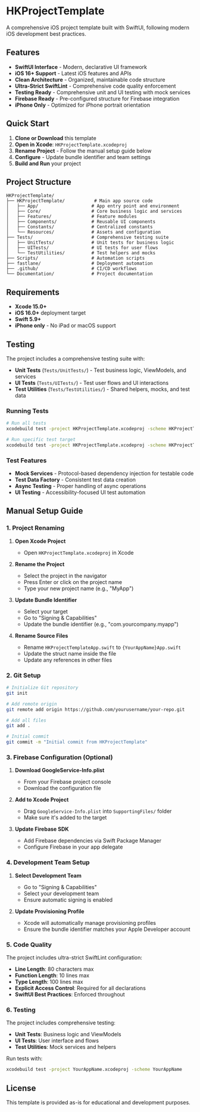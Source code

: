 # HKProjectTemplate

A comprehensive iOS project template built with SwiftUI, following modern iOS development best practices.

## Features

- **SwiftUI Interface** - Modern, declarative UI framework
- **iOS 16+ Support** - Latest iOS features and APIs
- **Clean Architecture** - Organized, maintainable code structure
- **Ultra-Strict SwiftLint** - Comprehensive code quality enforcement
- **Testing Ready** - Comprehensive unit and UI testing with mock services
- **Firebase Ready** - Pre-configured structure for Firebase integration
- **iPhone Only** - Optimized for iPhone portrait orientation

## Quick Start

1. **Clone or Download** this template
2. **Open in Xcode**: `HKProjectTemplate.xcodeproj`
3. **Rename Project** - Follow the manual setup guide below
4. **Configure** - Update bundle identifier and team settings
5. **Build and Run** your project

## Project Structure

```
HKProjectTemplate/
├── HKProjectTemplate/           # Main app source code
│   ├── App/                    # App entry point and environment
│   ├── Core/                   # Core business logic and services
│   ├── Features/               # Feature modules
│   ├── Components/             # Reusable UI components
│   ├── Constants/              # Centralized constants
│   └── Resources/              # Assets and configuration
├── Tests/                      # Comprehensive testing suite
│   ├── UnitTests/              # Unit tests for business logic
│   ├── UITests/                # UI tests for user flows
│   └── TestUtilities/          # Test helpers and mocks
├── Scripts/                    # Automation scripts
├── fastlane/                   # Deployment automation
├── .github/                    # CI/CD workflows
└── Documentation/              # Project documentation
```

## Requirements

- **Xcode 15.0+**
- **iOS 16.0+** deployment target
- **Swift 5.9+**
- **iPhone only** - No iPad or macOS support

## Testing

The project includes a comprehensive testing suite with:

- **Unit Tests** (`Tests/UnitTests/`) - Test business logic, ViewModels, and services
- **UI Tests** (`Tests/UITests/`) - Test user flows and UI interactions  
- **Test Utilities** (`Tests/TestUtilities/`) - Shared helpers, mocks, and test data

### Running Tests

```bash
# Run all tests
xcodebuild test -project HKProjectTemplate.xcodeproj -scheme HKProjectTemplate

# Run specific test target
xcodebuild test -project HKProjectTemplate.xcodeproj -scheme HKProjectTemplate -only-testing:UnitTests
```

### Test Features

- **Mock Services** - Protocol-based dependency injection for testable code
- **Test Data Factory** - Consistent test data creation
- **Async Testing** - Proper handling of async operations
- **UI Testing** - Accessibility-focused UI test automation

## Manual Setup Guide

### 1. Project Renaming

1. **Open Xcode Project**
   - Open `HKProjectTemplate.xcodeproj` in Xcode

2. **Rename the Project**
   - Select the project in the navigator
   - Press Enter or click on the project name
   - Type your new project name (e.g., "MyApp")

3. **Update Bundle Identifier**
   - Select your target
   - Go to "Signing & Capabilities"
   - Update the bundle identifier (e.g., "com.yourcompany.myapp")

4. **Rename Source Files**
   - Rename `HKProjectTemplateApp.swift` to `{YourAppName}App.swift`
   - Update the struct name inside the file
   - Update any references in other files

### 2. Git Setup

```bash
# Initialize Git repository
git init

# Add remote origin
git remote add origin https://github.com/yourusername/your-repo.git

# Add all files
git add .

# Initial commit
git commit -m "Initial commit from HKProjectTemplate"
```

### 3. Firebase Configuration (Optional)

1. **Download GoogleService-Info.plist**
   - From your Firebase project console
   - Download the configuration file

2. **Add to Xcode Project**
   - Drag `GoogleService-Info.plist` into `SupportingFiles/` folder
   - Make sure it's added to the target

3. **Update Firebase SDK**
   - Add Firebase dependencies via Swift Package Manager
   - Configure Firebase in your app delegate

### 4. Development Team Setup

1. **Select Development Team**
   - Go to "Signing & Capabilities"
   - Select your development team
   - Ensure automatic signing is enabled

2. **Update Provisioning Profile**
   - Xcode will automatically manage provisioning profiles
   - Ensure the bundle identifier matches your Apple Developer account

### 5. Code Quality

The project includes ultra-strict SwiftLint configuration:
- **Line Length**: 80 characters max
- **Function Length**: 10 lines max
- **Type Length**: 100 lines max
- **Explicit Access Control**: Required for all declarations
- **SwiftUI Best Practices**: Enforced throughout

### 6. Testing

The project includes comprehensive testing:
- **Unit Tests**: Business logic and ViewModels
- **UI Tests**: User interface and flows
- **Test Utilities**: Mock services and helpers

Run tests with:
```bash
xcodebuild test -project YourAppName.xcodeproj -scheme YourAppName
```

## License

This template is provided as-is for educational and development purposes.
